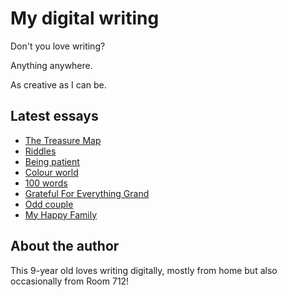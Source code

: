# My digital writing

Don't you love writing?

Anything anywhere.

As creative as I can be.

## Latest essays

* [The Treasure Map](articles/20210926-treasure-map)
* [Riddles](articles/20210926-riddles)
* [Being patient](articles/20210927-being-patient)
* [Colour world](articles/20210927-colour-world)
* [100 words](articles/20210927-100-words)
* [Grateful For Everything Grand](articles/20210927-grateful-for-everything-grand)
* [Odd couple](articles/20210927-odd-couple)
* [My Happy Family](articles/20210927-my-happy-family)

## About the author

This 9-year old loves writing digitally, mostly from home
but also occasionally from Room 712!
 